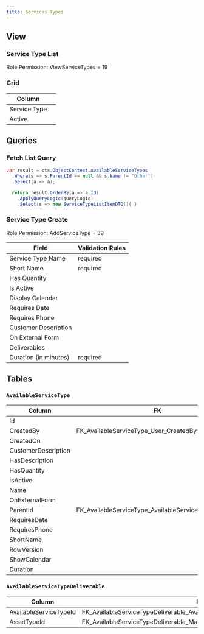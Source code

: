 ```yaml
---
title: Services Types
---
```


## View

### Service Type List

Role Permission: ViewServiceTypes​ = 19

### Grid

| Column       |     |
| ------------ | --- |
| Service Type |     |
| Active       |     |

## Queries

### Fetch List Query

```csharp
var result = ctx.ObjectContext.AvailableServiceTypes
  .Where(s => s.ParentId == null && s.Name != "Other")
  .Select(a => a);

  return result.OrderBy(a => a.Id)
    .ApplyQueryLogic(queryLogic)
    .Select(s => new ServiceTypeListItemDTO(){ }​
```

### Service Type Create

Role Permission: AddServiceType = 39

| Field                 | Validation Rules |
| --------------------- | ---------------- |
| Service Type Name     | required         |
| Short Name            | required         |
| Has Quantity          |                  |
| Is Active             |                  |
| Display Calendar      |                  |
| Requires Date         |                  |
| Requires Phone        |                  |
| Customer Description  |                  |
| On External Form      |                  |
| Deliverables          |                  |
| Duration (in minutes) | required         |

## Tables

### `AvailableServiceType`

| Column              | FK                                                    |
| ------------------- | ----------------------------------------------------- |
| Id                  |                                                       |
| CreatedBy           | FK_AvailableServiceType_User_CreatedBy                |
| CreatedOn           |                                                       |
| CustomerDescription |                                                       |
| HasDescription      |                                                       |
| HasQuantity         |                                                       |
| IsActive            |                                                       |
| Name                |                                                       |
| OnExternalForm      |                                                       |
| ParentId            | FK_AvailableServiceType_AvailableServiceType_ParentId |
| RequiresDate        |                                                       |
| RequiresPhone       |                                                       |
| ShortName           |                                                       |
| RowVersion          |                                                       |
| ShowCalendar        |                                                       |
| Duration            |                                                       |

### `AvailableServiceTypeDeliverable`

| Column                 | FK                                                                             |
| ---------------------- | ------------------------------------------------------------------------------ |
| AvailableServiceTypeId | FK_AvailableServiceTypeDeliverable_AvailableServiceType_AvailableServiceTypeId |
| AssetTypeId            | FK_AvailableServiceTypeDeliverable_MasterAssetType_AssetTypeId                 |
